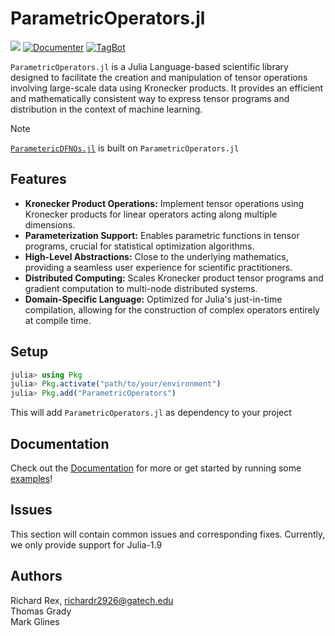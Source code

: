 # ParametricOperators.jl

[![][license-img]][license-status]
[![Documenter](https://github.com/slimgroup/ParametricOperators.jl/actions/workflows/Documenter.yml/badge.svg)](https://github.com/slimgroup/ParametricOperators.jl/actions/workflows/Documenter.yml)
[![TagBot](https://github.com/slimgroup/ParametricOperators.jl/actions/workflows/TagBot.yml/badge.svg)](https://github.com/slimgroup/ParametricOperators.jl/actions/workflows/TagBot.yml)

<!-- [![][zenodo-img]][zenodo-status] -->

`ParametricOperators.jl` is a Julia Language-based scientific library designed to facilitate the creation and manipulation of tensor operations involving large-scale data using Kronecker products. It provides an efficient and mathematically consistent way to express tensor programs and distribution in the context of machine learning.

> [!NOTE]  
> [`ParametericDFNOs.jl`](https://github.com/slimgroup/ParametericDFNOs.jl/) is built on `ParametricOperators.jl`

## Features
- <b>Kronecker Product Operations:</b> Implement tensor operations using Kronecker products for linear operators acting along multiple dimensions.
- <b>Parameterization Support:</b> Enables parametric functions in tensor programs, crucial for statistical optimization algorithms.
- <b>High-Level Abstractions:</b> Close to the underlying mathematics, providing a seamless user experience for scientific practitioners.
- <b>Distributed Computing:</b> Scales Kronecker product tensor programs and gradient computation to multi-node distributed systems.
- <b>Domain-Specific Language:</b> Optimized for Julia's just-in-time compilation, allowing for the construction of complex operators entirely at compile time.

## Setup

   ```julia
   julia> using Pkg
   julia> Pkg.activate("path/to/your/environment")
   julia> Pkg.add("ParametricOperators")
   ```

This will add `ParametricOperators.jl` as dependency to your project

## Documentation

Check out the [Documentation](https://slimgroup.github.io/ParametricOperators.jl) for more or get started by running some [examples](https://github.com/turquoisedragon2926/ParametricOperators.jl-Examples)!

## Issues

This section will contain common issues and corresponding fixes. Currently, we only provide support for Julia-1.9

## Authors

Richard Rex, [richardr2926@gatech.edu](mailto:richardr2926@gatech.edu) <br/>
Thomas Grady <br/>
Mark Glines <br/>

[license-status]:LICENSE
<!-- [zenodo-status]:https://doi.org/10.5281/zenodo.6799258 -->
[license-img]:http://img.shields.io/badge/license-MIT-brightgreen.svg?style=flat?style=plastic
<!-- [zenodo-img]:https://zenodo.org/badge/DOI/10.5281/zenodo.3878711.svg?style=plastic -->
